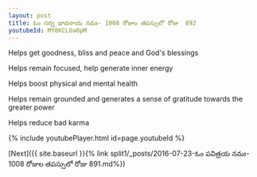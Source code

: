 ```yaml
---
layout: post
title: ఓం సర్వ భావనాయ నమః- 1008 రోజుల తపస్సులో రోజు  892
youtubeId: MY8KCLOa0pM
---
```

 
 
Helps get goodness, bliss and peace and God's blessings
 
Helps remain focused, help generate inner energy 
 
Helps boost physical and mental health 
 
Helps remain grounded and generates a sense of gratitude towards the greater power 
 
Helps reduce bad karma
 
 
 
 


{% include youtubePlayer.html id=page.youtubeId %}
 
[Next]({{ site.baseurl }}{% link  split1/_posts/2016-07-23-ఓం పవిత్రయ నమః- 1008 రోజుల తపస్సులో రోజు  891.md%})
 
